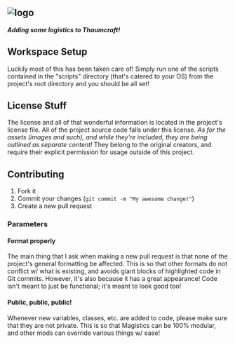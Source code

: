 ![logo](http://i1064.photobucket.com/albums/u370/MegaT145/Magistics/magistics_banner.png)
---

**_Adding some logistics to Thaumcraft!_**

## Workspace Setup
Luckily most of this has been taken care of! Simply run one of the scripts contained in the "scripts" directory (that's catered to your OS) from the project's root directory and you should be all set!

## License Stuff
The license and all of that wonderful information is located in the project's license file. All of the project source code falls under this license. *As for the assets (images and such), and while they're included, they are being outlined as separate content!* They belong to the original creators, and require their explicit permission for usage outside of this project.

## Contributing
1. Fork it
2. Commit your changes (`git commit -m "My awesome change!"`)
3. Create a new pull request

### Parameters

#### Format properly
The main thing that I ask when making a new pull request is that none of the project's general formatting be affected. This is so that other formats do not conflict w/ what is existing, and avoids giant blocks of highlighted code in Git commits. However, it's also because it has a great appearance! Code isn't meant to just be functional; it's meant to look good too!

#### Public, public, public!
Whenever new variables, classes, etc. are added to code, please make sure that they are not private. This is so that Magistics can be 100% modular, and other mods can override various things w/ ease!